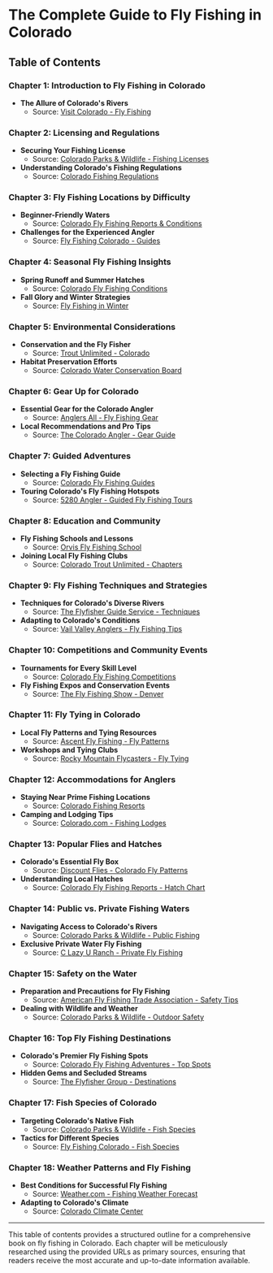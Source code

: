 # The Complete Guide to Fly Fishing in Colorado

## Table of Contents

### Chapter 1: Introduction to Fly Fishing in Colorado
- **The Allure of Colorado's Rivers**
  - Source: [Visit Colorado - Fly Fishing](https://www.colorado.com/activities/fly-fishing)

### Chapter 2: Licensing and Regulations
- **Securing Your Fishing License**
  - Source: [Colorado Parks & Wildlife - Fishing Licenses](https://cpw.state.co.us/buyapply/Pages/Fishing.aspx)
- **Understanding Colorado's Fishing Regulations**
  - Source: [Colorado Fishing Regulations](https://cpw.state.co.us/Documents/RulesRegs/Brochure/fishing.pdf)

### Chapter 3: Fly Fishing Locations by Difficulty
- **Beginner-Friendly Waters**
  - Source: [Colorado Fly Fishing Reports & Conditions](https://www.orvis.com/colorado-fly-fishing-reports.html)
- **Challenges for the Experienced Angler**
  - Source: [Fly Fishing Colorado - Guides](https://www.flyfishingcolorado.net/our-trips/)

### Chapter 4: Seasonal Fly Fishing Insights
- **Spring Runoff and Summer Hatches**
  - Source: [Colorado Fly Fishing Conditions](https://www.coloradoflyfishingreports.com/)
- **Fall Glory and Winter Strategies**
  - Source: [Fly Fishing in Winter](https://www.minturnanglers.com/winter-fly-fishing/)

### Chapter 5: Environmental Considerations
- **Conservation and the Fly Fisher**
  - Source: [Trout Unlimited - Colorado](https://coloradotu.org/)
- **Habitat Preservation Efforts**
  - Source: [Colorado Water Conservation Board](https://cwcb.colorado.gov/)

### Chapter 6: Gear Up for Colorado
- **Essential Gear for the Colorado Angler**
  - Source: [Anglers All - Fly Fishing Gear](https://www.anglersall.com/)
- **Local Recommendations and Pro Tips**
  - Source: [The Colorado Angler - Gear Guide](https://thecoloradoangler.com/gear-guide/)

### Chapter 7: Guided Adventures
- **Selecting a Fly Fishing Guide**
  - Source: [Colorado Fly Fishing Guides](https://www.coloradoflyfisher.com/)
- **Touring Colorado's Fly Fishing Hotspots**
  - Source: [5280 Angler - Guided Fly Fishing Tours](https://www.5280angler.com/)

### Chapter 8: Education and Community
- **Fly Fishing Schools and Lessons**
  - Source: [Orvis Fly Fishing School](https://www.orvis.com/s/fly-fishing-schools/overview/)
- **Joining Local Fly Fishing Clubs**
  - Source: [Colorado Trout Unlimited - Chapters](https://coloradotu.org/chapter-locations/)

### Chapter 9: Fly Fishing Techniques and Strategies
- **Techniques for Colorado's Diverse Rivers**
  - Source: [The Flyfisher Guide Service - Techniques](https://theflyfisher.com/blog/fly-fishing-techniques/)
- **Adapting to Colorado's Conditions**
  - Source: [Vail Valley Anglers - Fly Fishing Tips](https://www.vailvalleyanglers.com/blog/)

### Chapter 10: Competitions and Community Events
- **Tournaments for Every Skill Level**
  - Source: [Colorado Fly Fishing Competitions](https://www.flyfishersinternational.org/Tournaments.aspx)
- **Fly Fishing Expos and Conservation Events**
  - Source: [The Fly Fishing Show - Denver](https://flyfishingshow.com/denver-co/)

### Chapter 11: Fly Tying in Colorado
- **Local Fly Patterns and Tying Resources**
  - Source: [Ascent Fly Fishing - Fly Patterns](https://ascentflyfishing.com/fly-tying/)
- **Workshops and Tying Clubs**
  - Source: [Rocky Mountain Flycasters - Fly Tying](https://rockymtnflycasters.org/)

### Chapter 12: Accommodations for Anglers
- **Staying Near Prime Fishing Locations**
  - Source: [Colorado Fishing Resorts](https://www.coloradofishingresorts.com/)
- **Camping and Lodging Tips**
  - Source: [Colorado.com - Fishing Lodges](https://www.colorado.com/fishing-lodges)

### Chapter 13: Popular Flies and Hatches
- **Colorado's Essential Fly Box**
  - Source: [Discount Flies - Colorado Fly Patterns](https://www.discountflies.com/)
- **Understanding Local Hatches**
  - Source: [Colorado Fly Fishing Reports - Hatch Chart](https://www.coloradoflyfishingreports.com/hatch-chart/)

### Chapter 14: Public vs. Private Fishing Waters
- **Navigating Access to Colorado's Rivers**
  - Source: [Colorado Parks & Wildlife - Public Fishing](https://cpw.state.co.us/placestogo/parks/Pages/Fishing.aspx)
- **Exclusive Private Water Fly Fishing**
  - Source: [C Lazy U Ranch - Private Fly Fishing](https://www.clazyu.com/fly-fishing/)

### Chapter 15: Safety on the Water
- **Preparation and Precautions for Fly Fishing**
  - Source: [American Fly Fishing Trade Association - Safety Tips](https://www.affta.org/fly-fishing-safety-tips/)
- **Dealing with Wildlife and Weather**
  - Source: [Colorado Parks & Wildlife - Outdoor Safety](https://cpw.state.co.us/learn/Pages/LivingwithWildlifeSafety.aspx)

### Chapter 16: Top Fly Fishing Destinations
- **Colorado's Premier Fly Fishing Spots**
  - Source: [Colorado Fly Fishing Adventures - Top Spots](https://www.coloradoflyfishingadventures.com/)
- **Hidden Gems and Secluded Streams**
  - Source: [The Flyfisher Group - Destinations](https://theflyfisher.com/destinations/)

### Chapter 17: Fish Species of Colorado
- **Targeting Colorado's Native Fish**
  - Source: [Colorado Parks & Wildlife - Fish Species](https://cpw.state.co.us/thingstodo/Pages/FishingSpecies.aspx)
- **Tactics for Different Species**
  - Source: [Fly Fishing Colorado - Fish Species](https://www.flyfishingcolorado.net/fish-species/)

### Chapter 18: Weather Patterns and Fly Fishing
- **Best Conditions for Successful Fly Fishing**
  - Source: [Weather.com - Fishing Weather Forecast](https://weather.com/sports-recreation/fishing)
- **Adapting to Colorado's Climate**
  - Source: [Colorado Climate Center](https://climate.colostate.edu/)

---

This table of contents provides a structured outline for a comprehensive book on fly fishing in Colorado. Each chapter will be meticulously researched using the provided URLs as primary sources, ensuring that readers receive the most accurate and up-to-date information available.

